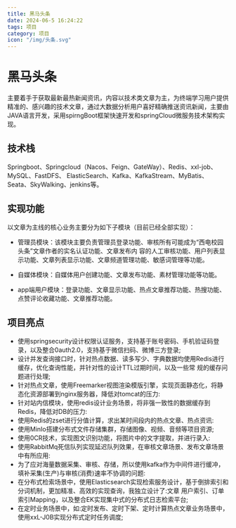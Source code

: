 ```yaml
---
title: 黑马头条
date: 2024-06-5 16:24:22
tags: 项目
category: 项目
icon: "/img/头条.svg"
---
```


<!--more--->

# 黑马头条

主要着手于获取最新最热新闻资讯，内容以技术类文章为主，为终端学习用户提供精准的、感兴趣的技术文章，通过大数据分析用户喜好精确推送资讯新闻，主要由JAVA语言开发，采用spirngBoot框架快速开发和springCloud微服务技术架构实现。

## 技术栈

Springboot、Springcloud（Nacos、Feign、GateWay）、Redis、xxl-job、MySQL、FastDFS、 ElasticSearch、Kafka、KafkaStream、MyBatis、Seata、SkyWalking、jenkins等。

## 实现功能

以文章为主线的核心业务主要分为如下子模块（目前已经全部实现）： 

- 管理员模块：该模块主要负责管理员登录功能、审核所有可能成为“西电校园头条”文章作者的实名认证功能、文章发布内 容的人工审核功能、用户列表显示功能、文章列表显示功能、文章频道管理功能、敏感词管理等功能。 

- 自媒体模块：自媒体用户创建功能、文章发布功能、素材管理功能等功能。 

- app端用户模块：登录功能、文章显示功能、热点文章推荐功能、热搜功能、点赞评论收藏功能、文章推荐功能。

## 项目亮点

- 使用springsecurity设计权限认证服务，支持基于账号密码、手机验证码登录，以及整合0auth2.0，支持基于微信扫码、微博三方登录;
- 设计并发查询接口时，针对热点数据、读多写少、字典数据均使用Redis进行缓存，优化查询性能，并针对性的设计TTL过期时间，以及一些常
  规的缓存问题进行处理;
- 针对热点文章，使用Freemarker视图渲染模版引擎，实现页面静态化，将静态化资源部署到nginx服务器，降低对tomcat的压力:
- 针对站内信模块，使用redis设计业务场景，将非强一致性的数据缓存到Redis，降低对DB的压力:
- 使用Redis的zset进行分值计算，求出某时间段内的热点文章、热点资讯:
- 使用MinIo搭建分布式文件存储集群，存储图像、视频、音频等项目资源;
- 使用0CR技术，实现图文识别功能，将图片中的文字提取，并进行录入:
- 使用RabbitMq死信队列实现延迟队列效果，在审核文章场景、发布文章场景中有所应用:
- 为了应对海量数据采集、审核、存储，所以使用kafka作为中间件进行缓冲，填补采集(生产)与审核(消费)速率不协调的问题:
- 在分布式检索场景中，使用Elasticsearch实现检索服务设计，基于倒排索引和分词机制，更加精准、高效的实现查询，我独立设计了:文章
  用户索引、订单索引Mapping，以及整合EK实现集中式的分布式日志检索平台;
- 在定时业务场景中，如:定时发布、定时下架、定时计算热点文章业务场景中，使用xxL-J0B实现分布式定时任务调度;

